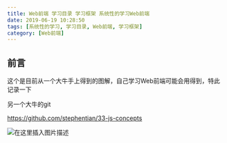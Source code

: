```yaml
---
title: Web前端 学习目录 学习框架 系统性的学习Web前端
date: 2019-06-19 10:28:50
tags: [系统性的学习, 学习目录, Web前端, 学习框架]
category: [Web前端]
---
```


## 前言


这个是目前从一个大牛手上得到的图解，自己学习Web前端可能会用得到，特此记录一下


另一个大牛的git

https://github.com/stephentian/33-js-concepts

![在这里插入图片描述](https://img-blog.csdnimg.cn/20190328205449472.png?x-oss-process=image/watermark,type_ZmFuZ3poZW5naGVpdGk,shadow_10,text_aHR0cHM6Ly9ibG9nLmNzZG4ubmV0L2N1YW5kZXFpbjIwODM=,size_16,color_FFFFFF,t_70)

